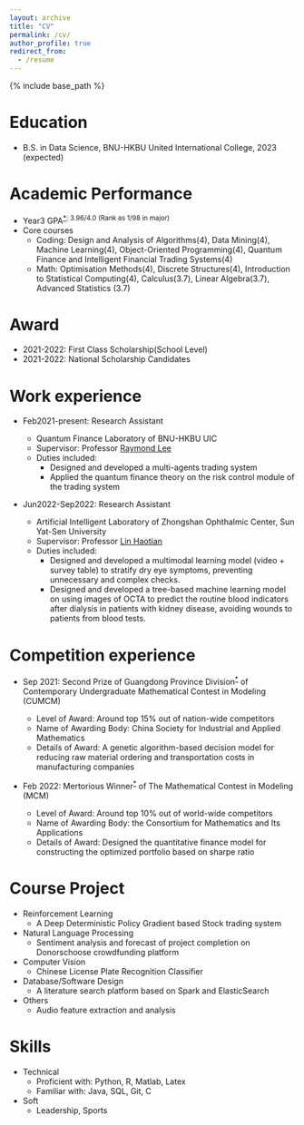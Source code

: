 ```yaml
---
layout: archive
title: "CV"
permalink: /cv/
author_profile: true
redirect_from:
  - /resume
---
```


{% include base_path %}

Education
======
* B.S. in Data Science, BNU-HKBU United International College, 2023 (expected)

Academic Performance
======
* Year3 GPA<sup>[*](https://github.com/JeremyLynnn/jeremylynnn.github.io/blob/master/files/%E6%88%90%E7%BB%A9%E5%8D%95.pdf): 3.96/4.0 (Rank as 1/98 in major)</sup>
* Core courses
  * Coding: Design and Analysis of Algorithms(4), Data Mining(4), Machine Learning(4), Object-Oriented Programming(4), Quantum Finance and Intelligent Financial Trading Systems(4)
  * Math: Optimisation Methods(4), Discrete Structures(4), Introduction to Statistical Computing(4), Calculus(3.7), Linear Algebra(3.7), Advanced Statistics (3.7)
  
Award
======
* 2021-2022: First Class Scholarship(School Level)
* 2021-2022: National Scholarship Candidates

Work experience
======
* Feb2021-present: Research Assistant
  * Quantum Finance Laboratory of BNU-HKBU UIC
  * Supervisor: Professor [Raymond Lee](https://dst.uic.edu.cn/en/faculty/faculty.htm#/raymondshtlee/en)
  * Duties included: 
    * Designed and developed a multi-agents trading system
    * Applied the quantum finance theory on the risk control module of the trading system
  
* Jun2022-Sep2022: Research Assistant
  * Artificial Intelligent Laboratory of Zhongshan Ophthalmic Center, Sun Yat-Sen University
  * Supervisor: Professor [Lin Haotian](https://bme.sysu.edu.cn/teacher/teacher05/1395910.htm)
  * Duties included: 
    * Designed and developed a multimodal learning model (video + survey table) to stratify dry eye symptoms, preventing unnecessary and complex checks.
    * Designed and developed a tree-based machine learning model on using images of OCTA to predict the routine blood indicators after dialysis in patients with kidney disease, avoiding wounds to patients from blood tests.
  
Competition experience
=====
* Sep 2021: Second Prize of Guangdong Province Division<sup>[*](https://github.com/JeremyLynnn/jeremylynnn.github.io/blob/master/files/%E5%9B%BD%E8%B5%9B%E5%A5%96%E7%8A%B6.pdf)</sup> of Contemporary Undergraduate Mathematical Contest in Modeling (CUMCM)
  * Level of Award: Around top 15% out of nation-wide competitors 
  * Name of Awarding Body: China Society for Industrial and Applied Mathematics
  * Details of Award: A genetic algorithm-based decision model for reducing raw material ordering and transportation costs in manufacturing companies

* Feb 2022: Mertorious Winner<sup>[*](https://github.com/JeremyLynnn/jeremylynnn.github.io/blob/master/files/%E7%BE%8E%E8%B5%9B%E5%A5%96%E7%8A%B6.pdf)</sup> of The Mathematical Contest in Modeling (MCM)
  * Level of Award: Around top 10% out of world-wide competitors 
  * Name of Awarding Body: the Consortium for Mathematics and Its Applications
  * Details of Award: Designed the quantitative finance model for constructing the optimized portfolio based on sharpe ratio

Course Project
=====
* Reinforcement Learning
  * A Deep Deterministic Policy Gradient based Stock trading system
* Natural Language Processing
  * Sentiment analysis and forecast of project completion on Donorschoose crowdfunding platform
* Computer Vision
  * Chinese License Plate Recognition Classifier
* Database/Software Design
  * A literature search platform based on Spark and ElasticSearch
* Others
  * Audio feature extraction and analysis

Skills
======
* Technical
  * Proficient with: Python, R, Matlab, Latex
  * Familiar with: Java, SQL, Git, C
* Soft 
  * Leadership, Sports

  

